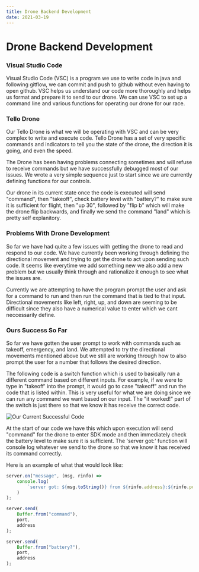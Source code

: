 ```yaml
---
title: Drone Backend Development
date: 2021-03-19
---
```


# Drone Backend Development

### Visual Studio Code
Visual Studio Code (VSC) is a program we use to write code in java and following gitflow, we can commit and push to github without even having to open github. VSC helps us understand our code more thoroughly and helps us format and prepare it to send to our drone. We can use VSC to set up a command line and various functions for operating our drone for our race.

### Tello Drone
Our Tello Drone is what we will be operating with VSC and can be very complex to write and execute code. Tello Drone has a set of very specific commands and indicators to tell you the state of the drone, the direction it is going, and even the speed. 

The Drone has been having problems connecting sometimes and will refuse to receive commands but we have successfully debugged most of our issues. We wrote a very simple sequence just to start since we are currently defining functions for our controls. 

Our drone in its current state once the code is executed will send "command", then "takeoff", check battery level with "battery?" to make sure it is sufficient for flight, then "up 30", followed by "flip b" which will make the drone flip backwards, and finally we send the command "land" which is pretty self explanitory.

### Problems With Drone Development
So far we have had quite a few issues with getting the drone to read and respond to our code. We have currently been working through defining the directional movement and trying to get the drone to act upon sending such code. It seems like everytime we add something new we also add a new problem but we usually think through and rationalize it enough to see what the issues are. 

Currently we are attempting to have the program prompt the user and ask for a command to run and then run the command that is tied to that input. Directional movements like left, right, up, and down are seeming to be difficult since they also have a numerical value to enter which we cant neccessarily define.

### Ours Success So Far
So far we have gotten the user prompt to work with commands such as takeoff, emergency, and land. We attempted to try the directional movements mentioned above but we still are working through how to also prompt the user for a number that follows the desired direction. 

The following code is a switch function which is used to basically run a different command based on different inputs. For example, if we were to type in "takeoff' into the prompt, it would go to case "takeoff" and run the code that is listed within. This is very useful for what we are doing since we can run any command we want based on our input. The "it worked!" part of the switch is just there so that we know it has receive the correct code.

![Our Current Successful Code]({{site.url}}/assets/Switch-function.png)

At the start of our code we have this which upon execution will send "command" for the drone to enter SDK mode and then immediately check the battery level to make sure it is sufficient. The 'server got:' function will console log whatever we send to the drone so that we know it has received its command correctly.

Here is an example of what that would look like:

```javascript
server.on("message", (msg, rinfo) =>
    console.log(
        `server got: ${msg.toString()} from ${rinfo.address}:${rinfo.port}`
    )
);

server.send(   
    Buffer.from("command"),
    port, 
    address
);

server.send(
    Buffer.from("battery?"),
    port,
    address
);
```